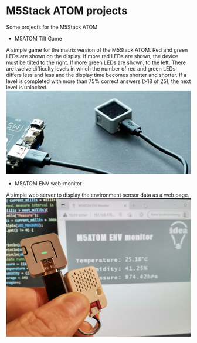 # M5Stack ATOM projects
Some projects for the M5Stack ATOM

* M5ATOM Tilt Game

A simple game for the matrix version of the M5Stack ATOM. 
Red and green LEDs are shown on the display. 
If more red LEDs are shown, the device must be tilted to the right. 
If more green LEDs are shown, to the left.
There are twelve difficulty levels in which the number of red and green 
LEDs differs less and less and the display time becomes shorter and shorter. 
If a level is completed with more than 75% correct answers (>18 of 25), 
the next level is unlocked.
![M5StickC](/images/M5ATOM_small.jpg)

* M5ATOM ENV web-monitor

A simple web server to display the environment sensor data as a web page.
![M5StickC](/images/M5ATOM_ENV_Monitor_small.jpg)
